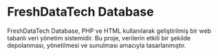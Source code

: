 # FreshDataTech Database #

FreshDataTech Database, PHP ve HTML kullanılarak geliştirilmiş bir web tabanlı veri yönetim sistemidir. Bu proje, verilerin etkili bir şekilde depolanması, yönetilmesi ve sunulması amacıyla tasarlanmıştır.
